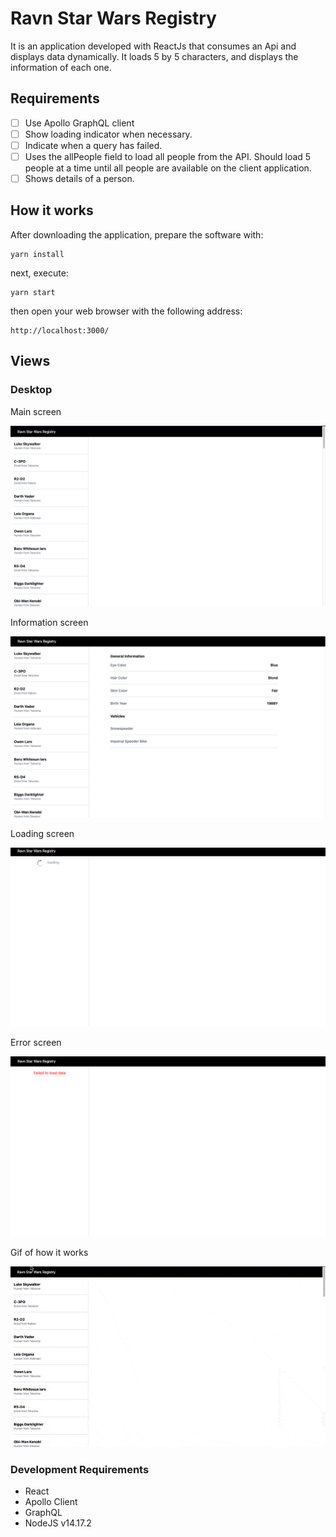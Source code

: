 # Ravn Star Wars Registry

It is an application developed with ReactJs that consumes an Api and displays data dynamically. It loads 5 by 5 characters, and displays the information of each one.
## Requirements

- [ ] Use Apollo GraphQL client
- [ ] Show loading indicator when necessary.
- [ ] Indicate when a query has failed.
- [ ] Uses the allPeople field to load all people from the API. Should load 5 people at a time until all people are available on the client application.
- [ ] Shows details of a person.

## How it works

After downloading the application, prepare the software with:

```
yarn install
```

next, execute:
```
yarn start
```
then open your web browser with the following address:
```
http://localhost:3000/
```

## Views

### Desktop

Main screen

![main screen](src/assets/images/main_screen.png)

Information screen

![information screen](src/assets/images/information_screen.png)

Loading screen

![loading screen](src/assets/images/loading_screen.png)

Error screen

![Error screen](src/assets/images/error_screen.png)

Gif of how it works

![gif](src/assets/images/app_gif.gif)

### Development Requirements
- React
- Apollo Client
- GraphQL
- NodeJS v14.17.2
